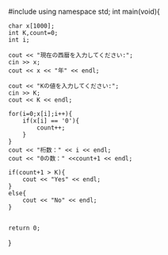 #include <iostream>
using namespace std;
int main(void){
    
    char x[1000];
    int K,count=0;
    int i;
    
    cout << "現在の西暦を入力してください:";
    cin >> x;
    cout << x << "年" << endl;
    
    cout << "Kの値を入力してください:";
    cin >> K;
    cout << K << endl;
    
    for(i=0;x[i];i++){
        if(x[i] == '0'){
            count++;
        }
    }
    cout << "桁数：" << i << endl;
    cout << "0の数：" <<count+1 << endl;
    
    if(count+1 > K){
        cout << "Yes" << endl;
    }
    else{
        cout << "No" << endl;
    }
    
    
    return 0;
    
}
